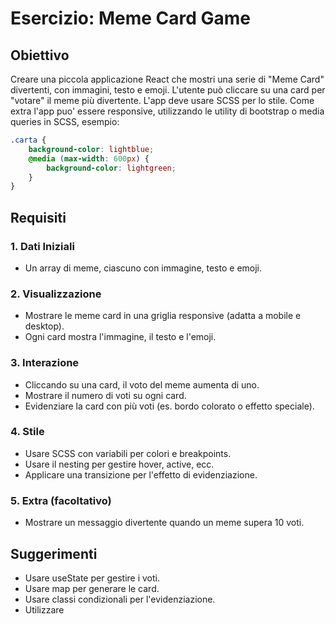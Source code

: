 # Esercizio: Meme Card Game

## Obiettivo
Creare una piccola applicazione React che mostri una serie di "Meme Card" divertenti, con immagini, testo e emoji. L'utente può cliccare su una card per "votare" il meme più divertente. L'app deve usare SCSS per lo stile.
Come extra l'app puo' essere responsive, utilizzando le utility di bootstrap o media queries in SCSS, esempio:
```scss
.carta {
    background-color: lightblue;
    @media (max-width: 600px) {
        background-color: lightgreen;
    }
}
```

## Requisiti

### 1. Dati Iniziali
- Un array di meme, ciascuno con immagine, testo e emoji.

### 2. Visualizzazione
- Mostrare le meme card in una griglia responsive (adatta a mobile e desktop).
- Ogni card mostra l'immagine, il testo e l'emoji.

### 3. Interazione
- Cliccando su una card, il voto del meme aumenta di uno.
- Mostrare il numero di voti su ogni card.
- Evidenziare la card con più voti (es. bordo colorato o effetto speciale).

### 4. Stile
- Usare SCSS con variabili per colori e breakpoints.
- Usare il nesting per gestire hover, active, ecc.
- Applicare una transizione per l'effetto di evidenziazione.

### 5. Extra (facoltativo)
- Mostrare un messaggio divertente quando un meme supera 10 voti.

## Suggerimenti
- Usare useState per gestire i voti.
- Usare map per generare le card.
- Usare classi condizionali per l'evidenziazione.
- Utilizzare 

